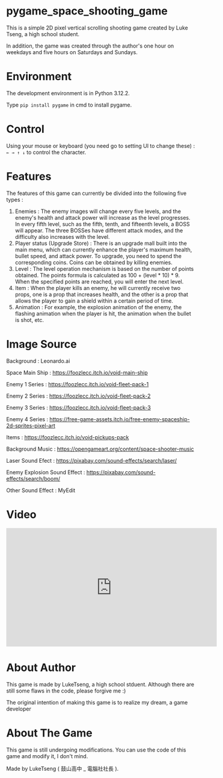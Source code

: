 # pygame_space_shooting_game

This is a simple 2D pixel vertical scrolling shooting game created by Luke Tseng, a high school student. 

In addition, the game was created through the author's one hour on weekdays and five hours on Saturdays and Sundays.

# Environment

The development environment is in Python 3.12.2.

Type `pip install pygame` in cmd to install pygame.

# Control

Using your mouse or keyboard (you need go to setting UI to change these) : `← → ↑ ↓` to control the character.

# Features

The features of this game can currently be divided into the following five types :

1. Enemies : The enemy images will change every five levels, and the enemy's health and attack power will increase as the level progresses. In every fifth level, such as the fifth, tenth, and fifteenth levels, a BOSS will appear. The three BOSSes have different attack modes, and the difficulty also increases with the level.
2. Player status (Upgrade Store) : There is an upgrade mall built into the main menu, which can currently enhance the player's maximum health, bullet speed, and attack power. To upgrade, you need to spend the corresponding coins. Coins can be obtained by killing enemies.
3. Level : The level operation mechanism is based on the number of points obtained. The points formula is calculated as 100 + (level * 10) * 9. When the specified points are reached, you will enter the next level.
4. Item : When the player kills an enemy, he will currently receive two props, one is a prop that increases health, and the other is a prop that allows the player to gain a shield within a certain period of time.
5. Animation : For example, the explosion animation of the enemy, the flashing animation when the player is hit, the animation when the bullet is shot, etc.

# Image Source

Background : Leonardo.ai

Space Main Ship : https://foozlecc.itch.io/void-main-ship

Enemy 1 Series : https://foozlecc.itch.io/void-fleet-pack-1

Enemy 2 Series : https://foozlecc.itch.io/void-fleet-pack-2

Enemy 3 Series : https://foozlecc.itch.io/void-fleet-pack-3

Enemy 4 Series : https://free-game-assets.itch.io/free-enemy-spaceship-2d-sprites-pixel-art

Items : https://foozlecc.itch.io/void-pickups-pack

Background Music : https://opengameart.org/content/space-shooter-music

Laser Sound Efect : https://pixabay.com/sound-effects/search/laser/

Enemy Explosion Sound Effect : https://pixabay.com/sound-effects/search/boom/

Other Sound Effect : MyEdit

# Video

<iframe width="560" height="315" src="https://www.youtube.com/watch?v=mKqw35v4tzM" frameborder="0" allow="accelerometer; autoplay; clipboard-write; encrypted-media; gyroscope; picture-in-picture" allowfullscreen></iframe>

# About Author

This game is made by LukeTseng, a high school stduent. Although there are still some flaws in the code, please forgive me :) 

The original intention of making this game is to realize my dream, a game developer

# About The Game

This game is still undergoing modifications. You can use the code of this game and modify it, I don't mind.

Made by LukeTseng ( 鼓山高中 _ 電腦社社長 ).
